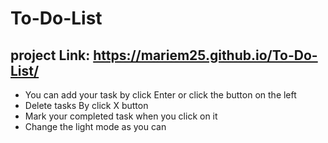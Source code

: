 # To-Do-List

## project Link: https://mariem25.github.io/To-Do-List/

- You can add your task by click Enter or click the button on the left
- Delete tasks By click X button
- Mark your completed task when you click on it
- Change the light mode as you can
